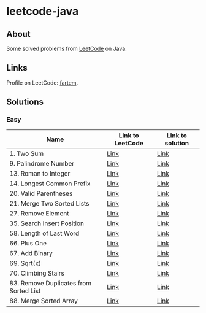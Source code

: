 # leetcode-java

## About

Some solved problems from [LeetCode](https://leetcode.com) on Java.

## Links

Profile on LeetCode: [fartem](https://leetcode.com/fartem/).

## Solutions

### Easy

| Name                                   | Link to LeetCode                                                          | Link to solution                                           |
|----------------------------------------|---------------------------------------------------------------------------|------------------------------------------------------------|
| 1. Two Sum                             | [Link](https://leetcode.com/problems/two-sum/)                            | [Link](./lib/easy/two_sum.dart)                            |
| 9. Palindrome Number                   | [Link](https://leetcode.com/problems/palindrome-number/)                  | [Link](./lib/easy/palindrome_number.dart)                  |
| 13. Roman to Integer                   | [Link](https://leetcode.com/problems/roman-to-integer/)                   | [Link](./lib/easy/roman_to_integer.dart)                   |
| 14. Longest Common Prefix              | [Link](https://leetcode.com/problems/longest-common-prefix/)              | [Link](./lib/easy/longest_common_prefix.dart)              |
| 20. Valid Parentheses                  | [Link](https://leetcode.com/problems/valid-parentheses/)                  | [Link](./lib/easy/valid_parentheses.dart)                  |
| 21. Merge Two Sorted Lists             | [Link](https://leetcode.com/problems/merge-two-sorted-lists/)             | [Link](./lib/easy/merge_two_sorted_lists.dart)             |
| 27. Remove Element                     | [Link](https://leetcode.com/problems/remove-element/)                     | [Link](./lib/easy/remove_element.dart)                     |
| 35. Search Insert Position             | [Link](https://leetcode.com/problems/search-insert-position/)             | [Link](./lib/easy/search_insert_position.dart)             |
| 58. Length of Last Word                | [Link](https://leetcode.com/problems/length-of-last-word/)                | [Link](./lib/easy/length_of_last_word.dart)                |
| 66. Plus One                           | [Link](https://leetcode.com/problems/plus-one/)                           | [Link](./lib/easy/plus_one.dart)                           |
| 67. Add Binary                         | [Link](https://leetcode.com/problems/add-binary/)                         | [Link](./lib/easy/add_binary.dart)                         |
| 69. Sqrt(x)                            | [Link](https://leetcode.com/problems/sqrtx/)                              | [Link](./lib/easy/sqrt_x.dart)                             |
| 70. Climbing Stairs                    | [Link](https://leetcode.com/problems/climbing-stairs/)                    | [Link](./lib/easy/climbing_stairs.dart)                    |
| 83. Remove Duplicates from Sorted List | [Link](https://leetcode.com/problems/remove-duplicates-from-sorted-list/) | [Link](./lib/easy/remove_duplicates_from_sorted_list.dart) |
| 88. Merge Sorted Array                 | [Link](https://leetcode.com/problems/merge-sorted-array/)                 | [Link](./lib/easy/merge_sorted_array.dart)                 |

